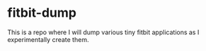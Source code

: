 # fitbit-dump

This is a repo where I will dump various tiny fitbit applications as I experimentally create them.
